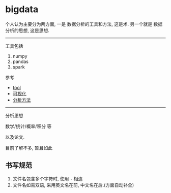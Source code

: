 # bigdata
个人认为主要分为两方面, 一是 数据分析的工具和方法, 这是术. 另一个就是 数据分析的思想, 这是思想.

---
工具包括
1. numpy
2. pandas
3. spark

参考
- [tool](./tool/)
- [可视化](./visualisation/)
- [分析方法](./analysis/)

---
分析思想

数学/统计/概率/积分 等

以及论文.

目前了解不多, 暂且如此

## 书写规范
1. 文件名包含多个字符时, 使用 `-` 相连
2. 文件名如需双语, 采用英文名在前, 中文名在后.(方面自动补全)